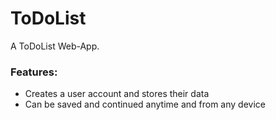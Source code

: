 # ToDoList
A ToDoList Web-App.
<h3> Features: </h3>
<ul>
  <li>Creates a user account and stores their data</li>
  <li>Can be saved and continued anytime and from any device</li>
</ul>
